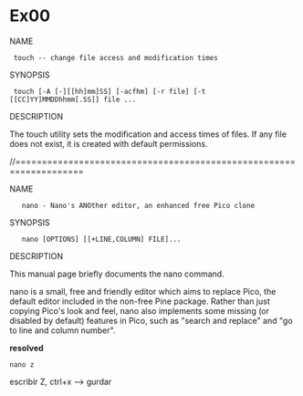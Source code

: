 # Ex00

NAME

     touch -- change file access and modification times

SYNOPSIS

     touch [-A [-][[hh]mm]SS] [-acfhm] [-r file] [-t [[CC]YY]MMDDhhmm[.SS]] file ...

DESCRIPTION

The touch utility sets the modification and access times of files.  If any file does not exist, it is created with default permissions.

//===================================================================

NAME

       nano - Nano's ANOther editor, an enhanced free Pico clone

SYNOPSIS

       nano [OPTIONS] [[+LINE,COLUMN] FILE]...

DESCRIPTION

This manual page briefly documents the nano command.

 nano is a small, free and friendly editor which aims to replace Pico, the default editor included in the non-free Pine package.  Rather than just copying Pico's look and feel, nano also implements some missing  (or disabled by default) features in Pico, such as "search and replace" and "go to line and column number".

 **resolved**

    nano z

escribir Z, ctrl+x --> gurdar